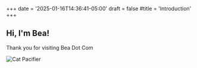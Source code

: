 +++
date = '2025-01-16T14:36:41-05:00'
draft = false
#title = 'Introduction'
+++

## Hi, I'm Bea!

Thank you for visiting Bea Dot Com

![Cat Pacifier](https://media1.tenor.com/m/59UA_u0IglwAAAAd/cat-pacifier.gif)
